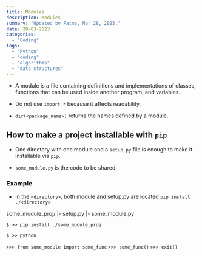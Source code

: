 ```yaml
---
title: Modules
description: Modules
summary: "Updated by Fatma, Mar 28, 2023."
date: 28-03-2023
categories:
  - "Coding"
tags:
  - "Python"
  - "coding"
  - "algorithms"
  - "data structures"
---
```


- A module is a file containing definitions and implementations of classes, functions that can be used inside another program, and variables.

- Do not use `import *` because it affects readability.

- `dir(<package_name>)` returns the names defined by a module.

## How to make a project installable with `pip`

- One directory with one module and a `setup.py` file is enough to make it installable via `pip`.

- `some_module.py` is the code to be shared.

### Example

- In the `<directory>`, both module and setup.py are located `pip install ./<directory>`

some_module_proj/
|- setup.py
|- some_module.py

`$ >> pip install ./some_module_proj`

`$ >> python`

`>>> from some_module import some_func`
`>>> some_func()`
`>>> exit()`
